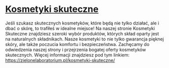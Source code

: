 # [Kosmetyki skuteczne](https://zielonelaboratorium.pl/kosmetyki-skuteczne/)

Jeśli szukasz skutecznych kosmetyków, które będą nie tylko działać, ale i dbać o skórę, to trafiłeś w idealne miejsce! Na naszej stronie Kosmetyki Skuteczne znajdziesz szeroki wybór produktów, których skład oparty jest na naturalnych składnikach. Nasze kosmetyki to nie tylko gwarancja pięknej skóry, ale także poczucia komfortu i bezpieczeństwa. Zachęcamy do odwiedzenia naszej strony i przejrzenia bogatej oferty kosmetyków skutecznych. Więcej informacji znajdziesz pod tym linkiem: https://zielonelaboratorium.pl/kosmetyki-skuteczne/